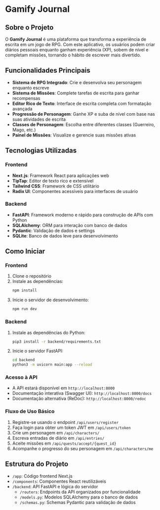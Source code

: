 # Gamify Journal

## Sobre o Projeto

O **Gamify Journal** é uma plataforma que transforma a experiência de escrita em um jogo de RPG. Com este aplicativo, os usuários podem criar diários pessoais enquanto ganham experiência (XP), sobem de nível e completam missões, tornando o hábito de escrever mais divertido.

## Funcionalidades Principais

- **Sistema de RPG Integrado**: Crie e desenvolva seu personagem enquanto escreve
- **Sistema de Missões**: Complete tarefas de escrita para ganhar recompensas
- **Editor Rico de Texto**: Interface de escrita completa com formatação avançada
- **Progressão de Personagem**: Ganhe XP e suba de nível com base nas suas atividades de escrita
- **Classes de Personagem**: Escolha entre diferentes classes (Guerreiro, Mago, etc.)
- **Painel de Missões**: Visualize e gerencie suas missões ativas

## Tecnologias Utilizadas

### Frontend
- **Next.js**: Framework React para aplicações web
- **TipTap**: Editor de texto rico e extensível
- **Tailwind CSS**: Framework de CSS utilitário
- **Radix UI**: Componentes acessíveis para interfaces de usuário

### Backend
- **FastAPI**: Framework moderno e rápido para construção de APIs com Python
- **SQLAlchemy**: ORM para interação com banco de dados
- **Pydantic**: Validação de dados e settings
- **SQLite**: Banco de dados leve para desenvolvimento

## Como Iniciar

### Frontend
1. Clone o repositório
2. Instale as dependências:
   ```bash
   npm install
   ```
3. Inicie o servidor de desenvolvimento:
   ```bash
   npm run dev
   ```

### Backend
1. Instale as dependências do Python:
   ```bash
   pip3 install -r backend/requirements.txt
   ```
2. Inicie o servidor FastAPI:
   ```bash
   cd backend
   python3 -m uvicorn main:app --reload
   ```

### Acesso à API
- A API estará disponível em `http://localhost:8000`
- Documentação interativa (Swagger UI): `http://localhost:8000/docs`
- Documentação alternativa (ReDoc): `http://localhost:8000/redoc`

### Fluxo de Uso Básico
1. Registre-se usando o endpoint `/api/users/register`
2. Faça login para obter um token JWT em `/api/users/token`
3. Crie um personagem em `/api/characters/`
4. Escreva entradas de diário em `/api/entries/`
5. Aceite missões em `/api/quests/accept/{quest_id}`
6. Acompanhe o progresso do seu personagem em `/api/characters/me`

## Estrutura do Projeto

- `/app`: Código frontend Next.js
- `/components`: Componentes React reutilizáveis
- `/backend`: API FastAPI e lógica do servidor
  - `/routers`: Endpoints da API organizados por funcionalidade
  - `/models.py`: Modelos SQLAlchemy para o banco de dados
  - `/schemas.py`: Schemas Pydantic para validação de dados

